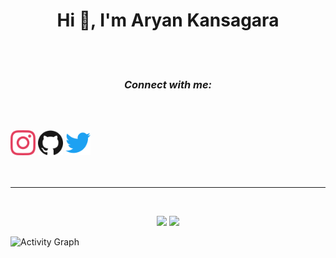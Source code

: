 <h1 align="center">Hi 👋, I'm Aryan Kansagara</h1>

<p align="center">
<br>
<br>
<div bg_color="#967E76">
<h3 align="center"><i>Connect with me:</i><h3>
<br>
<br>
<a href="https://www.instagram.com/iaryankansagara/"><img src="https://github.com/AryanKansagara/AryanKansagara/raw/main/instagram.svg" alt='instagram' height='40'></a>
<a href="https://github.com/AryanKansagara"><img src="https://github.com/AryanKansagara/AryanKansagara/raw/main/github.svg" alt='github' height='40'></a>
<a href="https://twitter.com/Aryanstwt1"><img src="https://github.com/AryanKansagara/AryanKansagara/raw/main/download.svg" alt='twitter' width=40></a> 
</p>
</div>
<br>
<hr>
<br>
 
<p align="center">
<img width="48%" src="https://github-readme-stats.vercel.app/api?username=AryanKansagara&show_icons=true&theme=tokyonight&hide_border=true">
<img width="48%"src="https://github-readme-streak-stats.herokuapp.com/?user=AryanKansagara&theme=tokyonight&border=61dafb&hide_border=true">	
 </p>
 <img src="https://activity-graph.herokuapp.com/graph?username=AryanKansagara&theme=radical&bg_color=20232a&hide_border=true" alt="Activity Graph">
